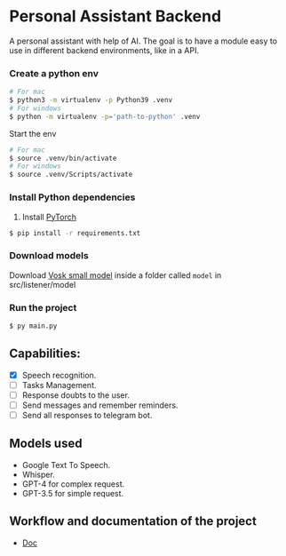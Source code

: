 # Personal Assistant Backend

A personal assistant with help of AI. The goal is to have a module easy to use in different backend environments, like in a API.

### Create a python env

```bash
# For mac
$ python3 -m virtualenv -p Python39 .venv
# For windows
$ python -m virtualenv -p='path-to-python' .venv
```

Start the env

```bash
# For mac
$ source .venv/bin/activate
# For windows
$ source .venv/Scripts/activate
```

### Install Python dependencies

1. Install [PyTorch](https://pytorch.org/get-started/locally/)

```bash
$ pip install -r requirements.txt
```

### Download models

Download [Vosk small model](https://alphacephei.com/vosk/models) inside a folder called `model` in src/listener/model

### Run the project

```bash
$ py main.py
```

## Capabilities:

- [x] Speech recognition.
- [ ] Tasks Management.
- [ ] Response doubts to the user.
- [ ] Send messages and remember reminders.
- [ ] Send all responses to telegram bot.

## Models used

- Google Text To Speech.
- Whisper.
- GPT-4 for complex request.
- GPT-3.5 for simple request.

## Workflow and documentation of the project

- [Doc](https://drive.google.com/drive/folders/1Nnn7RBA9Lzi_jqQynN_inBtx3IYG7OLu?usp=sharing)
